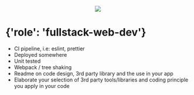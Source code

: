 <p align="center">
    <img  alg="Eclipx" src="http://eclipxgroup.com/wp-content/themes/reverie-master/img/template/eclipx-group-logo.png" />
</p>

# {'role': 'fullstack-web-dev'}

- CI pipeline, i.e: eslint, prettier
- Deployed somewhere
- Unit tested
- Webpack / tree shaking
- Readme on code design, 3rd party library and the use in your app
- Elaborate your selection of 3rd party tools/libraries and coding principle you apply in your code
